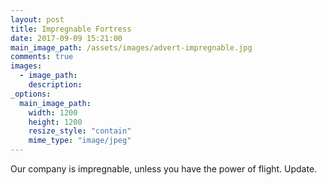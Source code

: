 ```yaml
---
layout: post
title: Impregnable Fortress
date: 2017-09-09 15:21:00
main_image_path: /assets/images/advert-impregnable.jpg
comments: true
images:
  - image_path: 
    description: 
_options:
  main_image_path:
    width: 1200
    height: 1200
    resize_style: "contain"
    mime_type: "image/jpeg"
---
```


Our company is impregnable, unless you have the power of flight. Update.